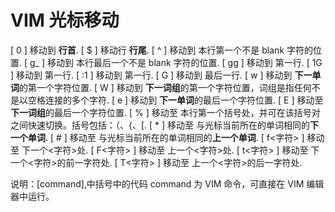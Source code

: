 # VIM 光标移动

[ 0 ] 移动到 **行首**.
[ $ ] 移动行 **行尾**.
[ ^ ] 移动到 本行第一个不是 blank 字符的位置.
[ g_ ] 移动到 本行最后一个不是 blank 字符的位置.
[ gg ] 移动到 第一行.
[ 1G ] 移动到 第一行.
[ :1 ] 移动到 第一行.
[ G ] 移动到 最后一行.
[ w ] 移动到 **下一单词**的第一个字符位置.
[ W ] 移动到 **下一词组**的第一个字符位置，词组是指任何不是以空格连接的多个字符.
[ e ] 移动到 **下一单词**的最后一个字符位置.
[ E ] 移动至 **下一词组**的最后一个字符位置.
[ % ] 移动至 本行第一个括号处，并可在该括号对之间快速切换。括号包括：（、{、[.
[ * ] 移动至 与光标当前所在的单词相同的**下一个单词**.
[ # ] 移动至 与光标当前所在的单词相同的**上一个单词**.
[ f<字符> ] 移动至 下一个<字符>处.
[ F<字符> ] 移动至 上一个<字符>处.
[ t<字符> ] 移动至 下一个<字符>的前一字符处.
[ T<字符> ] 移动至 上一个<字符>的后一字符处.

说明：[command],中括号中的代码 command 为 VIM 命令，可直接在 VIM 编辑器中运行。
